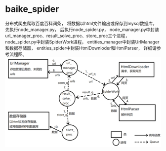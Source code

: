 # baike_spider
分布式爬虫爬取百度百科词条，
将数据以html文件输出或保存到mysql数据库，
先执行node_manager.py，
后执行node_spider.py，
node_manager.py中封装url_manager_proc、result_solve_proc、store_proc三个进程，
node_spider.py中封装SpiderWork进程，
entities_manager中封装UrlManager和数据存储器，
entities_spider中封装HtmlDownloder和HtmlParser，
详细请参考流程图。
![Image text](https://github.com/JoeyLwq/baike_spider/blob/master/流程图.png)
